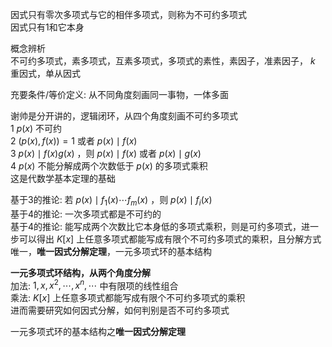 因式只有零次多项式与它的相伴多项式，则称为不可约多项式  
因式只有1和它本身  
  
概念辨析  
不可约多项式，素多项式，互素多项式，多项式的素性，素因子，准素因子， $k$ 重因式，单从因式  
  
充要条件/等价定义: 从不同角度刻画同一事物，一体多面  
  
谢帅是分开讲的，逻辑闭环，从四个角度刻画不可约多项式  
 $1\ p(x)$ 不可约  
 $2\ (p(x),f(x))=1$ 或者 $p(x)\mid f(x)$   
 $3\ p(x)\mid f(x)g(x)$ ，则 $p(x)\mid f(x)$ 或者 $p(x)\mid g(x)$   
 $4\ p(x)$ 不能分解成两个次数低于 $p(x)$ 的多项式乘积  
这是代数学基本定理的基础  
  
基于3的推论: 若 $p(x)\mid f_1(x)\cdots f_m(x)$ ，则 $p(x)\mid f_i(x)$   
基于4的推论: 一次多项式都是不可约的  
基于4的推论: 能写成两个次数比它本身低的多项式乘积，则是可约多项式，进一步可以得出 $K[x]$ 上任意多项式都能写成有限个不可约多项式的乘积，且分解方式唯一，**唯一因式分解定理**，一元多项式环的基本结构  
  
**一元多项式环结构，从两个角度分解**  
加法:  $1,x,x^2,\cdots,x^n,\cdots$ 中有限项的线性组合  
乘法:  $K[x]$ 上任意多项式都能写成有限个不可约多项式的乘积  
进而需要研究如何因式分解，如何判别是否不可约多项式  
  
一元多项式环的基本结构之**唯一因式分解定理**  
